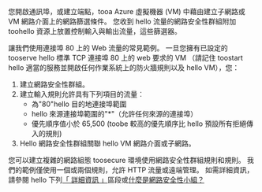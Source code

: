 您開啟通訊埠，或建立端點，tooa Azure 虛擬機器 (VM) 中藉由建立子網路或 VM 網路介面上的網路篩選條件。 您收到 hello 流量的網路安全性群組附加 toohello 資源上放置控制輸入與輸出流量，這些篩選器。

讓我們使用連接埠 80 上的 Web 流量的常見範例。 一旦您擁有已設定的 tooserve hello 標準 TCP 連接埠 80 上的 web 要求的 VM （請記住 toostart hello 適當的服務並開啟任何作業系統上的防火牆規則以及 hello VM），您：

1. 建立網路安全性群組。
2. 建立輸入規則允許具有下列項目的流量︰
   * 為"80"hello 目的地連接埠範圍
   * hello 來源連接埠範圍的"*"（允許任何來源的連接埠）
   * 優先順序值小於 65,500 (toobe 較高的優先順序比 hello 預設所有拒絕傳入的規則)
3. Hello 網路安全性群組關聯 hello VM 網路介面或子網路。

您可以建立複雜的網路組態 toosecure 環境使用網路安全性群組規則和規則。 我們的範例僅使用一個或兩個規則，允許 HTTP 流量或遠端管理。 如需詳細資訊，請參閱 hello 下列[「 詳細資訊 」](#more-information-on-network-security-groups)區段或[什麼是網路安全性小組？](../articles/virtual-network/virtual-networks-nsg.md)

